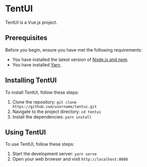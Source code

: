 # TentUI

TentUI is a Vue.js project.

## Prerequisites

Before you begin, ensure you have met the following requirements:

* You have installed the latest version of [Node.js and npm](https://nodejs.org/en/download/).
* You have installed [Yarn](https://yarnpkg.com/getting-started/install).

## Installing TentUI

To install TentUI, follow these steps:

1. Clone the repository: `git clone https://github.com/username/tentui.git`
2. Navigate to the project directory: `cd tentui`
3. Install the dependencies: `yarn install`

## Using TentUI

To use TentUI, follow these steps:

1. Start the development server: `yarn serve`
2. Open your web browser and visit `http://localhost:8080`
